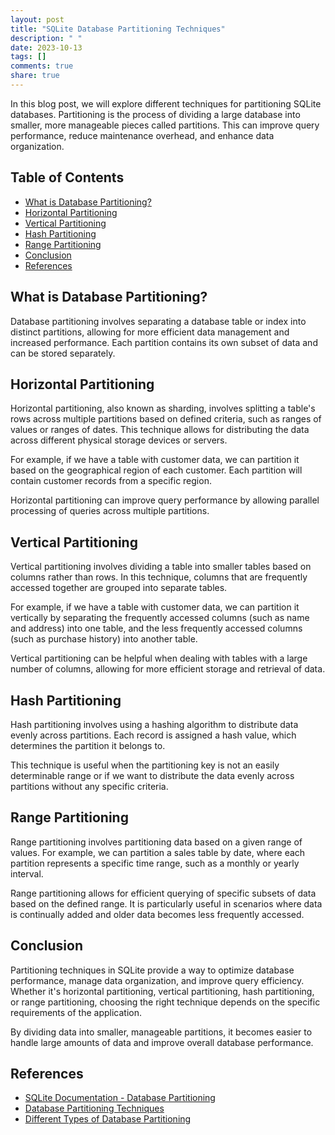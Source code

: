 ```yaml
---
layout: post
title: "SQLite Database Partitioning Techniques"
description: " "
date: 2023-10-13
tags: []
comments: true
share: true
---
```


In this blog post, we will explore different techniques for partitioning SQLite databases. Partitioning is the process of dividing a large database into smaller, more manageable pieces called partitions. This can improve query performance, reduce maintenance overhead, and enhance data organization.

## Table of Contents
- [What is Database Partitioning?](#what-is-database-partitioning)
- [Horizontal Partitioning](#horizontal-partitioning)
- [Vertical Partitioning](#vertical-partitioning)
- [Hash Partitioning](#hash-partitioning)
- [Range Partitioning](#range-partitioning)
- [Conclusion](#conclusion)
- [References](#references)

## What is Database Partitioning? 

Database partitioning involves separating a database table or index into distinct partitions, allowing for more efficient data management and increased performance. Each partition contains its own subset of data and can be stored separately.

## Horizontal Partitioning

Horizontal partitioning, also known as sharding, involves splitting a table's rows across multiple partitions based on defined criteria, such as ranges of values or ranges of dates. This technique allows for distributing the data across different physical storage devices or servers.

For example, if we have a table with customer data, we can partition it based on the geographical region of each customer. Each partition will contain customer records from a specific region.

Horizontal partitioning can improve query performance by allowing parallel processing of queries across multiple partitions.

## Vertical Partitioning

Vertical partitioning involves dividing a table into smaller tables based on columns rather than rows. In this technique, columns that are frequently accessed together are grouped into separate tables.

For example, if we have a table with customer data, we can partition it vertically by separating the frequently accessed columns (such as name and address) into one table, and the less frequently accessed columns (such as purchase history) into another table.

Vertical partitioning can be helpful when dealing with tables with a large number of columns, allowing for more efficient storage and retrieval of data.

## Hash Partitioning

Hash partitioning involves using a hashing algorithm to distribute data evenly across partitions. Each record is assigned a hash value, which determines the partition it belongs to.

This technique is useful when the partitioning key is not an easily determinable range or if we want to distribute the data evenly across partitions without any specific criteria.

## Range Partitioning

Range partitioning involves partitioning data based on a given range of values. For example, we can partition a sales table by date, where each partition represents a specific time range, such as a monthly or yearly interval.

Range partitioning allows for efficient querying of specific subsets of data based on the defined range. It is particularly useful in scenarios where data is continually added and older data becomes less frequently accessed.

## Conclusion

Partitioning techniques in SQLite provide a way to optimize database performance, manage data organization, and improve query efficiency. Whether it's horizontal partitioning, vertical partitioning, hash partitioning, or range partitioning, choosing the right technique depends on the specific requirements of the application.

By dividing data into smaller, manageable partitions, it becomes easier to handle large amounts of data and improve overall database performance.

## References
- [SQLite Documentation - Database Partitioning](https://www.sqlite.org/src4/doc/trunk/www/database_partitioning.wiki)
- [Database Partitioning Techniques](https://dzone.com/articles/database-partitioning-techniques)
- [Different Types of Database Partitioning](https://data-flair.training/blogs/database-partitioning-techniques/)